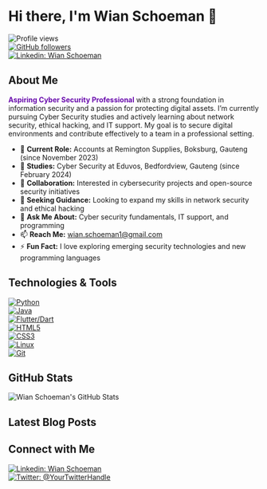 # Hi there, I'm Wian Schoeman 👋

![Profile views](https://gpvc.arturio.dev/Wian47)  
[![GitHub followers](https://img.shields.io/github/followers/Wian47?label=Follow&style=social)](https://github.com/Wian47?tab=followers)  
[![Linkedin: Wian Schoeman](https://img.shields.io/badge/-WianSchoeman-6a0dad?style=flat-square&logo=Linkedin&logoColor=white&link=https://www.linkedin.com/in/wian-schoeman/)](https://www.linkedin.com/in/wian-schoeman/)

## About Me
<span style="color:#6a0dad; font-weight:bold;">Aspiring Cyber Security Professional</span> with a strong foundation in information security and a passion for protecting digital assets. I’m currently pursuing Cyber Security studies and actively learning about network security, ethical hacking, and IT support. My goal is to secure digital environments and contribute effectively to a team in a professional setting.

- 🔭 **Current Role:** Accounts at Remington Supplies, Boksburg, Gauteng (since November 2023)
- 🌱 **Studies:** Cyber Security at Eduvos, Bedfordview, Gauteng (since February 2024)
- 👯 **Collaboration:** Interested in cybersecurity projects and open-source security initiatives
- 🤔 **Seeking Guidance:** Looking to expand my skills in network security and ethical hacking
- 💬 **Ask Me About:** Cyber security fundamentals, IT support, and programming
- 📫 **Reach Me:** [wian.schoeman1@gmail.com](mailto:wian.schoeman1@gmail.com)
- ⚡ **Fun Fact:** I love exploring emerging security technologies and new programming languages

## Technologies & Tools
[![Python](https://img.shields.io/badge/-Python-6a0dad?style=flat&logo=python&logoColor=white)](https://www.python.org)  
[![Java](https://img.shields.io/badge/-Java-6a0dad?style=flat&logo=java&logoColor=white)](https://www.java.com)  
[![Flutter/Dart](https://img.shields.io/badge/-Flutter/Dart-6a0dad?style=flat&logo=flutter&logoColor=white)](https://flutter.dev)  
[![HTML5](https://img.shields.io/badge/-HTML5-6a0dad?style=flat&logo=html5&logoColor=white)](https://developer.mozilla.org/en-US/docs/Web/Guide/HTML/HTML5)  
[![CSS3](https://img.shields.io/badge/-CSS3-6a0dad?style=flat&logo=css3&logoColor=white)](https://developer.mozilla.org/en-US/docs/Web/CSS)  
[![Linux](https://img.shields.io/badge/-Linux-6a0dad?style=flat&logo=linux&logoColor=white)](https://www.linux.org)  
[![Git](https://img.shields.io/badge/-Git-6a0dad?style=flat&logo=git&logoColor=white)](https://git-scm.com)

## GitHub Stats
![Wian Schoeman's GitHub Stats](https://github-readme-stats.vercel.app/api?username=Wian47&show_icons=true&hide_border=true)

## Latest Blog Posts
<!-- BLOG-POST-LIST:START -->
<!-- BLOG-POST-LIST:END -->

## Connect with Me
[![Linkedin: Wian Schoeman](https://img.shields.io/badge/-WianSchoeman-6a0dad?style=flat-square&logo=Linkedin&logoColor=white&link=https://www.linkedin.com/in/wian-schoeman/)](https://www.linkedin.com/in/wian-schoeman/)  
[![Twitter: @YourTwitterHandle](https://img.shields.io/twitter/follow/YourTwitterHandle?style=social)](https://twitter.com/YourTwitterHandle)
